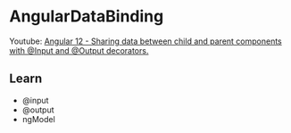 # AngularDataBinding

Youtube: [Angular 12 - Sharing data between child and parent components with @Input and @Output decorators.](https://youtu.be/qspoPXaF_Aw)

## Learn

- @input
- @output
- ngModel